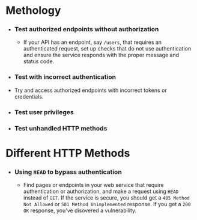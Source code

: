 
# Methology
* ### Test authorized endpoints without authorization
  * If your API has an endpoint, say ```/users```, that requires an authenticated request, set up checks that do not use authentication and ensure the service responds with the proper message and status code.
* ### Test with incorrect authentication
 * Try and access authorized endpoints with incorrect tokens or credentials.
* ### Test user privileges
* ### Test unhandled HTTP methods

# Different HTTP Methods
* ### Using ```HEAD``` to bypass authentication
  * Find pages or endpoints in your web service that require authentication or authorization, and make a request using ```HEAD``` instead of ```GET```. If the service is secure, you should get a ```405 Method Not Allowed``` or ```501 Method Unimplemented``` response. If you get a ```200 OK``` response, you've disovered a vulnerability.
